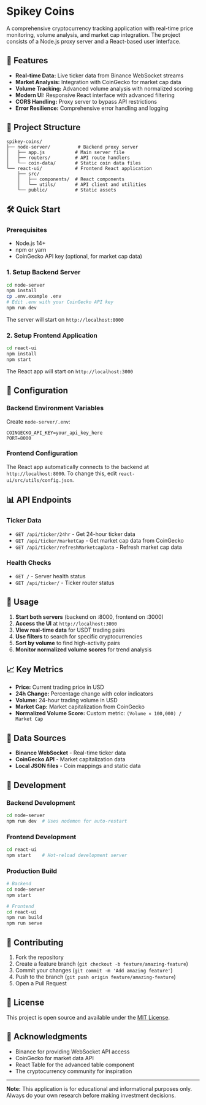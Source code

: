 # Spikey Coins

A comprehensive cryptocurrency tracking application with real-time price monitoring, volume analysis, and market cap integration. The project consists of a Node.js proxy server and a React-based user interface.

## 🚀 Features

- **Real-time Data:** Live ticker data from Binance WebSocket streams
- **Market Analysis:** Integration with CoinGecko for market cap data
- **Volume Tracking:** Advanced volume analysis with normalized scoring
- **Modern UI:** Responsive React interface with advanced filtering
- **CORS Handling:** Proxy server to bypass API restrictions
- **Error Resilience:** Comprehensive error handling and logging

## 📁 Project Structure

```
spikey-coins/
├── node-server/          # Backend proxy server
│   ├── app.js           # Main server file
│   ├── routers/         # API route handlers
│   └── coin-data/       # Static coin data files
└── react-ui/            # Frontend React application
    ├── src/
    │   ├── components/  # React components
    │   └── utils/       # API client and utilities
    └── public/          # Static assets
```

## 🛠️ Quick Start

### Prerequisites

- Node.js 14+
- npm or yarn
- CoinGecko API key (optional, for market cap data)

### 1. Setup Backend Server

```bash
cd node-server
npm install
cp .env.example .env
# Edit .env with your CoinGecko API key
npm run dev
```

The server will start on `http://localhost:8000`

### 2. Setup Frontend Application

```bash
cd react-ui
npm install
npm start
```

The React app will start on `http://localhost:3000`

## 🔧 Configuration

### Backend Environment Variables

Create `node-server/.env`:

```env
COINGECKO_API_KEY=your_api_key_here
PORT=8000
```

### Frontend Configuration

The React app automatically connects to the backend at `http://localhost:8000`. To change this, edit `react-ui/src/utils/config.json`.

## 📊 API Endpoints

### Ticker Data

- `GET /api/ticker/24hr` - Get 24-hour ticker data
- `GET /api/ticker/marketCap` - Get market cap data from CoinGecko
- `GET /api/ticker/refreshMarketcapData` - Refresh market cap data

### Health Checks

- `GET /` - Server health status
- `GET /api/ticker/` - Ticker router status

## 🎯 Usage

1. **Start both servers** (backend on :8000, frontend on :3000)
2. **Access the UI** at `http://localhost:3000`
3. **View real-time data** for USDT trading pairs
4. **Use filters** to search for specific cryptocurrencies
5. **Sort by volume** to find high-activity pairs
6. **Monitor normalized volume scores** for trend analysis

## 📈 Key Metrics

- **Price:** Current trading price in USD
- **24h Change:** Percentage change with color indicators
- **Volume:** 24-hour trading volume in USD
- **Market Cap:** Market capitalization from CoinGecko
- **Normalized Volume Score:** Custom metric: `(Volume × 100,000) / Market Cap`

## 🔄 Data Sources

- **Binance WebSocket** - Real-time ticker data
- **CoinGecko API** - Market capitalization data
- **Local JSON files** - Coin mappings and static data

## 🚧 Development

### Backend Development

```bash
cd node-server
npm run dev  # Uses nodemon for auto-restart
```

### Frontend Development

```bash
cd react-ui
npm start    # Hot-reload development server
```

### Production Build

```bash
# Backend
cd node-server
npm start

# Frontend
cd react-ui
npm run build
npm run serve
```

## 🤝 Contributing

1. Fork the repository
2. Create a feature branch (`git checkout -b feature/amazing-feature`)
3. Commit your changes (`git commit -m 'Add amazing feature'`)
4. Push to the branch (`git push origin feature/amazing-feature`)
5. Open a Pull Request

## 📝 License

This project is open source and available under the [MIT License](LICENSE).

## 🙏 Acknowledgments

- Binance for providing WebSocket API access
- CoinGecko for market data API
- React Table for the advanced table component
- The cryptocurrency community for inspiration

---

**Note:** This application is for educational and informational purposes only. Always do your own research before making investment decisions.
